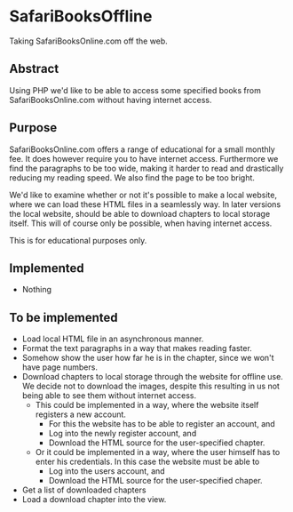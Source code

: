 # SafariBooksOffline
Taking SafariBooksOnline.com off the web.

## Abstract
Using PHP we'd like to be able to access some specified books from SafariBooksOnline.com without having internet access.

## Purpose
SafariBooksOnline.com offers a range of educational for a small monthly fee. It does however require you to have internet access.
Furthermore we find the paragraphs to be too wide, making it harder to read and drastically reducing my reading speed. We also find the page to be too bright.

We'd like to examine whether or not it's possible to make a local website, where we can load these HTML files in a seamlessly way.
In later versions the local website, should be able to download chapters to local storage itself. This will of course only be possible, when having internet access.

This is for educational purposes only.

## Implemented
* Nothing

## To be implemented
* Load local HTML file in an asynchronous manner.
* Format the text paragraphs in a way that makes reading faster.
* Somehow show the user how far he is in the chapter, since we won't have page numbers.
* Download chapters to local storage through the website for offline use. We decide not to download the images, despite this resulting in us not being able to see them without internet access.
  * This could be implemented in a way, where the website itself registers a new account.
    * For this the website has to be able to register an account, and
    * Log into the newly register account, and
    * Download the HTML source for the user-specified chapter.
  * Or it could be implemented in a way, where the user himself has to enter his credentials. In this case the website must be able to
    * Log into the users account, and
    * Download the HTML source for the user-specified chaper.
* Get a list of downloaded chapters
* Load a download chapter into the view.